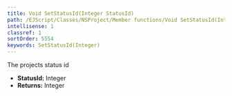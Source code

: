 ```yaml
---
title: Void SetStatusId(Integer StatusId)
path: /EJScript/Classes/NSProject/Member functions/Void SetStatusId(Integer p_0)
intellisense: 1
classref: 1
sortOrder: 5554
keywords: SetStatusId(Integer)
---
```



The projects status id



* **StatusId:** Integer
* **Returns:** Integer


